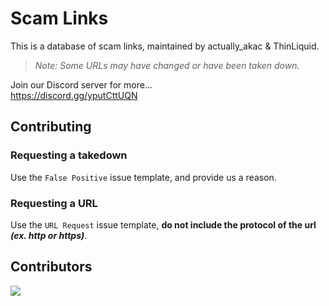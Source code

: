 # Scam Links
This is a database of scam links, maintained by actually_akac & ThinLiquid.<br>
> *Note: Some URLs may have changed or have been taken down.*

Join our Discord server for more...<br> 
https://discord.gg/yputCttUQN

## Contributing
### Requesting a takedown
Use the `False Positive` issue template, and provide us a reason.

### Requesting a URL
Use the `URL Request` issue template, **do not include the protocol of the url ___(ex. http or https)___**.

## Contributors
<img src="https://contrib.rocks/image?repo=Discord-AntiScam/scam-links">
